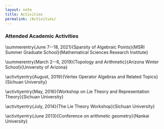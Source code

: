 ```yaml
---
layout: note
title: Activities
permalink: /Activities/
---
```


### Attended Academic Activities

\summerentry{June 7--18, 2021}{Sparsity of Algebraic Points}{MSRI Summer Graduate School}{Mathematical Sciences Research Institute}

\summerentry{March 2--6, 2019}{Topology and Arithmetic}{Arizona Winter School}{University of Arizona}

\activityentry{August, 2019}{Vertex Operator Algebras and Related Topics}{Sichuan University}

\activityentry{May, 2016}{Workshop on Lie Theory and Representation Theory}{Sichuan University}

\activityentry{July, 2014}{The Lie Theory Workshop}{Sichuan University}

\activityentry{June 2013}{Conference on arithmetic geometry}{Nankai University}
